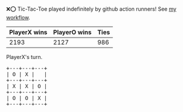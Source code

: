 :x::o: Tic-Tac-Toe played indefinitely by github action runners! See [my workflow](.github/workflows/play.yaml).

|PlayerX wins|PlayerO wins|Ties|
|-|-|-|
|2193|2127|986|

PlayerX's turn.

<pre>
+---+---+---+
| O | X |   |
+---+---+---+
| X | X | O |
+---+---+---+
| O | O | X |
+---+---+---+
</pre>
